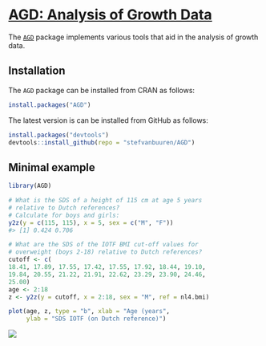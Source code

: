 <!-- README.md is generated from README.Rmd. Please edit that file -->
[AGD: Analysis of Growth Data](http://stefvanbuuren.github.io/AGD/)
===================================================================

The [`AGD`](https://cran.r-project.org/package=AGD) package implements various tools that aid in the analysis of growth data.

Installation
------------

The `AGD` package can be installed from CRAN as follows:

``` r
install.packages("AGD")
```

The latest version is can be installed from GitHub as follows:

``` r
install.packages("devtools")
devtools::install_github(repo = "stefvanbuuren/AGD")
```

Minimal example
---------------

``` r
library(AGD)

# What is the SDS of a height of 115 cm at age 5 years
# relative to Dutch references?
# Calculate for boys and girls:
y2z(y = c(115, 115), x = 5, sex = c("M", "F"))
#> [1] 0.424 0.706

# What are the SDS of the IOTF BMI cut-off values for 
# overweight (boys 2-18) relative to Dutch references?
cutoff <- c(
18.41, 17.89, 17.55, 17.42, 17.55, 17.92, 18.44, 19.10, 
19.84, 20.55, 21.22, 21.91, 22.62, 23.29, 23.90, 24.46,  
25.00)
age <- 2:18
z <- y2z(y = cutoff, x = 2:18, sex = "M", ref = nl4.bmi)
```

``` r
plot(age, z, type = "b", xlab = "Age (years", 
     ylab = "SDS IOTF (on Dutch reference)")
```

![](README-plotiotf-1.png)
